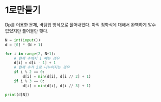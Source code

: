 # 1로만들기

Dp를 이용한 문제, 바텀업 방식으로 풀어내었다. 아직 점화식에 대해서 완벽하게 알수 없었지만 풀어볼만 햇다.

```python
N = int(input())
d = [0] * (N + 1)

for i in range(2, N+1):
    # 현재 수에서 1 빼는 경우
    d[i] = d[i - 1] + 1
    # 현재 수가 2로 나누어지는 경우
    if i % 2 == 0:
        d[i] = min(d[i], d[i // 2] + 1)
    if i % 3 == 0:
        d[i] = min(d[i], d[i // 3] + 1)

print(d[N])
```